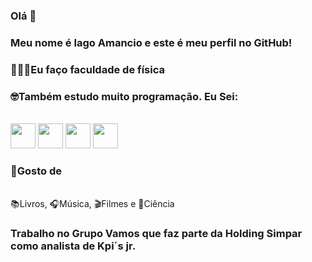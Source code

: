 ### Olá 👋
                    
### Meu nome é Iago Amancio e este é meu perfil no GitHub!

### 🧑🏾‍🔬Eu faço faculdade de física

### 🤓Também estudo muito programação. Eu Sei:
<br>
<img loading="lazy" src="https://cdn.jsdelivr.net/gh/devicons/devicon/icons/python/python-original.svg" width="40" height="40"/> 
<img loading="lazy" src="https://cdn.jsdelivr.net/gh/devicons/devicon/icons/javascript/javascript-original.svg" width="40" height="40"/>
<img loading="lazy" src="https://cdn.jsdelivr.net/gh/devicons/devicon/icons/jupyter/jupyter-original.svg" width="40" height="40"/>
<img loading="lazy" src="https://cdn.jsdelivr.net/gh/devicons/devicon/icons/pandas/pandas-original.svg" width="40" height="40"/>


### 🔭Gosto de
<br>
📚Livros, 🎧Música, 🎬Filmes e 🔬Ciência
          
### Trabalho no Grupo Vamos que faz parte da Holding Simpar como analista de Kpi´s jr.            

<!--
**iagoamancio/iagoamancio** is a ✨ _special_ ✨ repository because its `README.md` (this file) appears on your GitHub profile.

Here are some ideas to get you started:

- 🔭 I’m currently working on ...
- 🌱 I’m currently learning ...
- 👯 I’m looking to collaborate on ...
- 🤔 I’m looking for help with ...
- 💬 Ask me about ...
- 📫 How to reach me: ...
- 😄 Pronouns: ...
- ⚡ Fun fact: ...
-->
